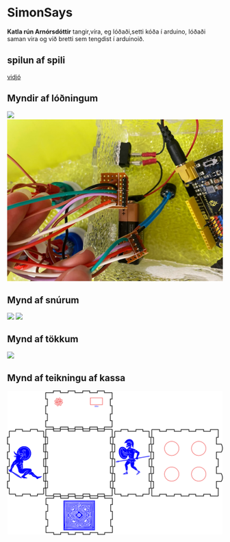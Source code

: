 # SimonSays

**Katla rún Arnórsdóttir**
tangir,víra, eg lóðaði,setti kóða í arduino, lóðaði saman vira og við bretti sem tengdist í arduinoið.

<!--
## kóði
 [kóði](Efni_simon.ino%20at%20main%20%C2%B7%20VESM1VS_Efni%20%C2%B7%20GitHub%20(k%C3%B3%C3%B0i).html) -->

## spilun af spili
[vidjó](https://photos.google.com/photo/AF1QipOaH96-VA7S2TiINfuIr1qwAGSlPDApt0xxw0U)

## Myndir af lóðningum
![](./IMG_2107.jpg)
![](./IMG_2118.jpg)

## Mynd af snúrum
![](./IMG_2109.jpg)
![](./IMG_2108.jpg)

## Mynd af tökkum
![](./IMG_2112.MOV.jpg)

## Mynd af teikningu af kassa
![](./asimon%20kassi.svg)
